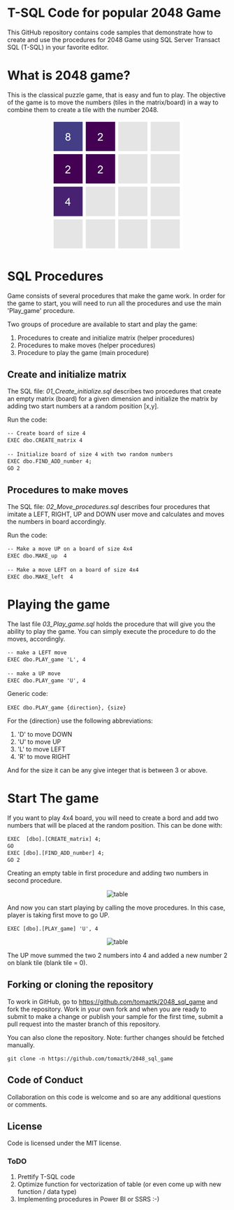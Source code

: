 # T-SQL Code for popular 2048 Game
This GitHub repository contains code samples that demonstrate how to create and use the procedures for 2048 Game using SQL Server Transact SQL (T-SQL) in your favorite editor.

# What is 2048 game?
This is the classical puzzle game, that is easy and fun to play. The objective of the game is to move the numbers (tiles in the matrix/board) in a way to combine them to create a tile with the number 2048.


<!--![](/img/game2048.png?style=centerme) -->
<div style="text-align:center"><img src="/img/game2048.png" alt="2048" style="width:300px;"/></div>



# SQL Procedures

Game consists of several procedures that make the game work.
In order for the game to start, you will need to run all the procedures and use the main 'Play_game' procedure.

Two groups of procedure are available to start and play the game:
  1. Procedures to create and initialize matrix (helper procedures)
  2. Procedures to make moves (helper procedures)
  3. Procedure to play the game (main procedure)



## Create and initialize matrix

The SQL file: _01_Create_initialize.sql_  describes two procedures that create an empty matrix (board) for a given dimension and initialize the matrix by adding two start numbers at a random position [x,y].

Run the code:
```(sql)
-- Create board of size 4
EXEC dbo.CREATE_matrix 4

-- Initialize board of size 4 with two random numbers
EXEC dbo.FIND_ADD_number 4;
GO 2 
```

## Procedures to make moves

The SQL file: _02_Move_procedures.sql_ describes four procedures that imitate a LEFT, RIGHT, UP and DOWN user move and calculates and moves the numbers in board accordingly.

Run the code:

```(sql)
-- Make a move UP on a board of size 4x4
EXEC dbo.MAKE_up  4

-- Make a move LEFT on a board of size 4x4
EXEC dbo.MAKE_left  4

```


# Playing the game

The last file _03_Play_game.sql_ holds the procedure that will give you the ability to play the game. You can simply execute the procedure to do the moves, accordingly.

```
-- make a LEFT move
EXEC dbo.PLAY_game 'L', 4

-- make a UP move
EXEC dbo.PLAY_game 'U', 4
```

Generic code:

```EXEC dbo.PLAY_game {direction}, {size}```

For the {direction} use the following abbreviations:
1. 'D' to move DOWN
2. 'U' to move UP
3. 'L' to move LEFT
4. 'R' to move RIGHT

And for the size it can be any give integer that is between 3 or above.


# Start The game

If you want to play 4x4 board, you will need to create a bord and add two numbers that will be placed at the random position. This can be done with:

```
EXEC  [dbo].[CREATE_matrix] 4;
GO
EXEC [dbo].[FIND_ADD_number] 4;
GO 2
```

Creating an empty table in first procedure and adding two numbers in second procedure.

<div style="text-align:center"><img src="/img/table1.png" alt="table" style="width:300px;"/></div>

And now you can start playing by calling the move procedures. In this case, player is taking first move to go UP. 

```
EXEC [dbo].[PLAY_game] 'U', 4
```
<div style="text-align:center"><img src="/img/table2.png" alt="table" style="width:300px;"/></div>

The UP move summed the two 2 numbers into 4 and added a new number 2 on blank tile (blank tile = 0).


## Forking or cloning the repository
To work in GitHub, go to https://github.com/tomaztk/2048_sql_game and fork the repository. Work in your own fork and when you are ready to submit to make a change or publish your sample for the first time, submit a pull request into the master branch of this repository. 

You can also clone the repository. Note: further changes should be fetched manually.


```
git clone -n https://github.com/tomaztk/2048_sql_game
```

## Code of Conduct
Collaboration on this code is welcome and so are any additional questions or comments.


## License
Code is licensed under the MIT license.

### ToDO
1. Prettify T-SQL code
2. Optimize function for vectorization of table (or even come up with new function / data type)
3. Implementing procedures in Power BI or SSRS :-)
   
